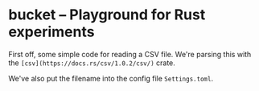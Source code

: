 # bucket – Playground for Rust experiments

First off, some simple code for reading a CSV file. We're parsing this with the
`[csv](https://docs.rs/csv/1.0.2/csv/)` crate.

We've also put the filename into the config file `Settings.toml`.
